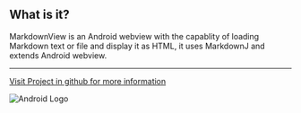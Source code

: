 ## What is it?
MarkdownView is an Android webview with the capablity of loading Markdown text or file and display it as HTML, it uses MarkdownJ and extends Android webview. 
***
[Visit Project in github for more information](https://github.com/falnatsheh/MarkdownView)

![Android Logo](file:///android_asset/google_android.png)